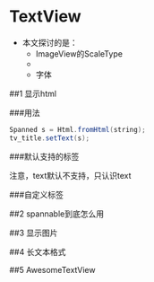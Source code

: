 TextView
===========================

* 本文探讨的是：
    * ImageView的ScaleType
    *
    * 字体

##1 显示html

###用法
```java
Spanned s = Html.fromHtml(string);
tv_title.setText(s);
```

###默认支持的标签

注意，<span style="">text</span>默认不支持，只认识<font color="">text</font>

###自定义标签

##2 spannable到底怎么用


##3 显示图片


##4 长文本格式


##5 AwesomeTextView

